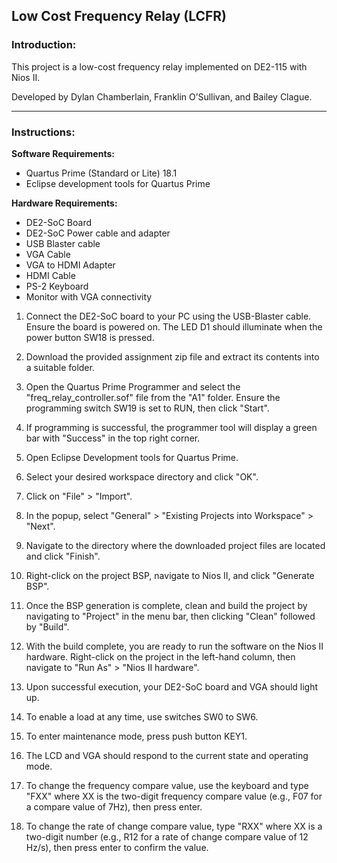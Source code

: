 ## Low Cost Frequency Relay (LCFR)

### Introduction:

This project is a low-cost frequency relay implemented on DE2-115 with Nios II.

Developed by Dylan Chamberlain, Franklin O’Sullivan, and Bailey Clague.

---

### Instructions:

**Software Requirements:**
- Quartus Prime (Standard or Lite) 18.1
- Eclipse development tools for Quartus Prime

**Hardware Requirements:**
- DE2-SoC Board
- DE2-SoC Power cable and adapter
- USB Blaster cable
- VGA Cable
- VGA to HDMI Adapter
- HDMI Cable
- PS-2 Keyboard
- Monitor with VGA connectivity

1. Connect the DE2-SoC board to your PC using the USB-Blaster cable. Ensure the board is powered on. The LED D1 should illuminate when the power button SW18 is pressed.

2. Download the provided assignment zip file and extract its contents into a suitable folder.

3. Open the Quartus Prime Programmer and select the "freq_relay_controller.sof" file from the "A1" folder. Ensure the programming switch SW19 is set to RUN, then click "Start".

4. If programming is successful, the programmer tool will display a green bar with "Success" in the top right corner.

5. Open Eclipse Development tools for Quartus Prime.

6. Select your desired workspace directory and click "OK".

7. Click on "File" > "Import".

8. In the popup, select "General" > "Existing Projects into Workspace" > "Next".

9. Navigate to the directory where the downloaded project files are located and click "Finish".

10. Right-click on the project BSP, navigate to Nios II, and click "Generate BSP".

11. Once the BSP generation is complete, clean and build the project by navigating to "Project" in the menu bar, then clicking "Clean" followed by "Build".

12. With the build complete, you are ready to run the software on the Nios II hardware. Right-click on the project in the left-hand column, then navigate to "Run As" > "Nios II hardware".

13. Upon successful execution, your DE2-SoC board and VGA should light up.

14. To enable a load at any time, use switches SW0 to SW6.

15. To enter maintenance mode, press push button KEY1.

16. The LCD and VGA should respond to the current state and operating mode.

17. To change the frequency compare value, use the keyboard and type "FXX" where XX is the two-digit frequency compare value (e.g., F07 for a compare value of 7Hz), then press enter.

18. To change the rate of change compare value, type "RXX" where XX is a two-digit number (e.g., R12 for a rate of change compare value of 12 Hz/s), then press enter to confirm the value.
